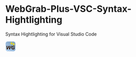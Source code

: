 # WebGrab-Plus-VSC-Syntax-Hightlighting
Syntax Hightlighting for Visual Studio Code

![Site](/images/webgrab.png)
